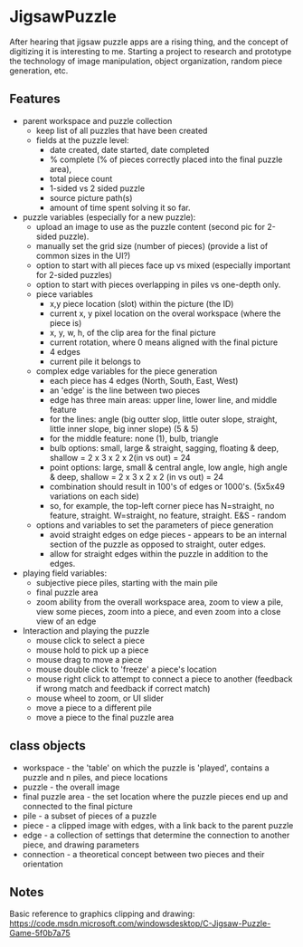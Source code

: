 # JigsawPuzzle
After hearing that jigsaw puzzle apps are a rising thing, and the concept of digitizing it is interesting to me.  Starting a project to research and prototype the technology of image manipulation, object organization, random piece generation, etc.

## Features
- parent workspace and puzzle collection
  - keep list of all puzzles that have been created
  - fields at the puzzle level:
    - date created, date started, date completed
    - % complete (% of pieces correctly placed into the final puzzle area), 
    - total piece count
    - 1-sided vs 2 sided puzzle
    - source picture path(s)
    - amount of time spent solving it so far.
- puzzle variables (especially for a new puzzle):
  - upload an image to use as the puzzle content (second pic for 2-sided puzzle).
  - manually set the grid size (number of pieces) (provide a list of common sizes in the UI?)
  - option to start with all pieces face up vs mixed (especially important for 2-sided puzzles)
  - option to start with pieces overlapping in piles vs one-depth only.
  - piece variables
    - x,y piece location (slot) within the picture (the ID)
    - current x, y pixel location on the overal workspace (where the piece is)
    - x, y, w, h, of the clip area for the final picture
    - current rotation, where 0 means aligned with the final picture
    - 4 edges
    - current pile it belongs to
  - complex edge variables for the piece generation
    - each piece has 4 edges (North, South, East, West)
    - an 'edge' is the line between two pieces
    - edge has three main areas: upper line, lower line, and middle feature
    - for the lines: angle (big outter slop, little outer slope, straight, little inner slope, big inner slope) (5 & 5)
    - for the middle feature: none (1), bulb, triangle
    - bulb options: small, large & straight, sagging, floating & deep, shallow = 2 x 3 x 2 x 2(in vs out) = 24
    - point options: large, small & central angle, low angle, high angle & deep, shallow = 2 x 3 x 2 x 2 (in vs out) = 24
    - combination should result in 100's of edges or 1000's. (5x5x49 variations on each side)
    - so, for example, the top-left corner piece has N=straight, no feature, straight. W=straight, no feature, straight. E&S - random
  - options and variables to set the parameters of piece generation
    - avoid straight edges on edge pieces - appears to be an internal section of the puzzle as opposed to straight, outer edges.
    - allow for straight edges within the puzzle in addition to the edges.
- playing field variables:
  - subjective piece piles, starting with the main pile
  - final puzzle area
  - zoom ability from the overall workspace area, zoom to view a pile, view some pieces, zoom into a piece, and even zoom into a close view of an edge
- Interaction and playing the puzzle
  - mouse click to select a piece 
  - mouse hold to pick up a piece
  - mouse drag to move a piece
  - mouse double click to 'freeze' a piece's location
  - mouse right click to attempt to connect a piece to another (feedback if wrong match and feedback if correct match)
  - mouse wheel to zoom, or UI slider
  - move a piece to a different pile
  - move a piece to the final puzzle area

## class objects
- workspace - the 'table' on which the puzzle is 'played', contains a puzzle and n piles, and piece locations
- puzzle - the overall image
- final puzzle area - the set location where the puzzle pieces end up and connected to the final picture
- pile - a subset of pieces of a puzzle
- piece - a clipped image with edges, with a link back to the parent puzzle
- edge - a collection of settings that determine the connection to another piece, and drawing parameters
- connection - a theoretical concept between two pieces and their orientation

## Notes
Basic reference to graphics clipping and drawing:
https://code.msdn.microsoft.com/windowsdesktop/C-Jigsaw-Puzzle-Game-5f0b7a75
